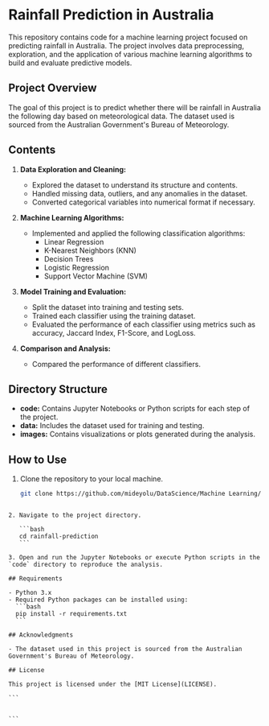 # Rainfall Prediction in Australia

This repository contains code for a machine learning project focused on predicting rainfall in Australia. The project involves data preprocessing, exploration, and the application of various machine learning algorithms to build and evaluate predictive models.

## Project Overview

The goal of this project is to predict whether there will be rainfall in Australia the following day based on meteorological data. The dataset used is sourced from the Australian Government's Bureau of Meteorology.

## Contents

1. **Data Exploration and Cleaning:**

   - Explored the dataset to understand its structure and contents.
   - Handled missing data, outliers, and any anomalies in the dataset.
   - Converted categorical variables into numerical format if necessary.

2. **Machine Learning Algorithms:**

   - Implemented and applied the following classification algorithms:
     - Linear Regression
     - K-Nearest Neighbors (KNN)
     - Decision Trees
     - Logistic Regression
     - Support Vector Machine (SVM)

3. **Model Training and Evaluation:**

   - Split the dataset into training and testing sets.
   - Trained each classifier using the training dataset.
   - Evaluated the performance of each classifier using metrics such as accuracy, Jaccard Index, F1-Score, and LogLoss.

4. **Comparison and Analysis:**
   - Compared the performance of different classifiers.

## Directory Structure

- **code:** Contains Jupyter Notebooks or Python scripts for each step of the project.
- **data:** Includes the dataset used for training and testing.
- **images:** Contains visualizations or plots generated during the analysis.

## How to Use

1. Clone the repository to your local machine.
   ```bash
   git clone https://github.com/mideyolu/DataScience/Machine Learning/rainfall-prediction.git
   ```
````

2. Navigate to the project directory.

   ```bash
   cd rainfall-prediction
   ```

3. Open and run the Jupyter Notebooks or execute Python scripts in the `code` directory to reproduce the analysis.

## Requirements

- Python 3.x
- Required Python packages can be installed using:
  ```bash
  pip install -r requirements.txt
  ```

## Acknowledgments

- The dataset used in this project is sourced from the Australian Government's Bureau of Meteorology.

## License

This project is licensed under the [MIT License](LICENSE).

```


```
